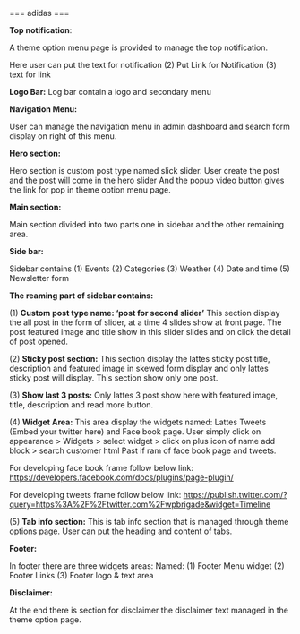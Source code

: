 === adidas ===

**Top  notification**: 

A theme option menu page is provided to manage the top notification.

Here user can put the text for notification (2) Put Link for Notification (3) text for link

**Logo Bar:**
Log bar contain a logo and secondary menu

**Navigation Menu:**

User can manage the navigation menu in admin dashboard and search form display on right of this menu.

**Hero section:**

Hero section is custom post type named slick slider. User create the post and the post will come in the hero slider 
 And the popup video button gives the link for pop in theme option menu page.
	
**Main section:**

Main section divided into two parts one in sidebar and the other remaining area.

**Side bar:**

Sidebar contains (1) Events (2) Categories (3) Weather (4) Date and time (5) Newsletter form

**The reaming part of sidebar contains:**

(1)	**Custom post type name: ‘post for  second slider’**
This section display the all post in the form of slider, at a time 4 slides show at front page.
The post featured image and title show in this slider slides and on click the detail of post opened.

(2) **Sticky post section:**
This section display the lattes sticky post title, description and featured image in skewed form display and only lattes sticky post will display. This section show only one post. 

(3)	**Show last 3 posts:**
Only lattes 3 post show here with featured image, title, description and read more button.


(4) **Widget Area:**
This area display the widgets named: Lattes Tweets (Embed your twitter here) and Face book page.  User simply click on appearance > Widgets > select widget > click on plus icon of name add block > search customer html Past if ram of face book page and tweets. 


For developing face book frame follow below link: 
https://developers.facebook.com/docs/plugins/page-plugin/

For developing tweets frame follow below link: 
https://publish.twitter.com/?query=https%3A%2F%2Ftwitter.com%2Fwpbrigade&widget=Timeline


(5)	**Tab info section:**
This is tab info section that is managed through theme options page. User can put the heading and content of tabs.


**Footer:**

In footer there are three widgets areas:
Named: (1) Footer Menu widget (2) Footer Links (3) Footer logo & text area 


**Disclaimer:**

 At the end there is section for disclaimer the disclaimer text managed in the theme option page. 

